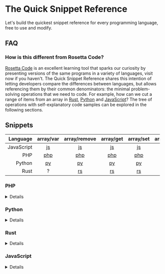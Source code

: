 # The Quick Snippet Reference
Let's build the quickest snippet reference for every programming language, free to use and modify.

## FAQ

### How is this different from Rosetta Code?
[Rosetta Code](https://rosettacode.org/wiki/Rosetta_Code) is an excellent learning tool that sparks our curiosity by presenting versions of the same programs in a variety of languages, visit now if you haven't. The Quick Snippet Reference shares this intention of letting developers compare the differences between languages, but allows referencing them by their common denominators: the minimal problem-solving operations that we need to code. For example, how can we cut a range of items from an array in [Rust](https://github.com/snippetfinder/The-Quick-Snippet-Reference/tree/main/snippets/rs/array/cut/cut.rs), [Python](https://github.com/snippetfinder/The-Quick-Snippet-Reference/tree/main/snippets/py/array/cut/cut.py) and [JavaScript](https://github.com/snippetfinder/The-Quick-Snippet-Reference/tree/main/snippets/js/array/cut/cut.js)? The tree of operations with self-explanatory code samples can be explored in the following sections.

## Snippets

| Language | array/var | array/remove | array/get | array/set | array/count | array/search | array/replace | array/insert | array/add | sample | const | var | array/empty | array/shuffle | array/merge | array/iterate | array/reverse | array/join | array/move | array/clear | array/cut | array/sort | array/copy | array/compare | array/unique | array/split | encode/uri |
| ---: | :---: | :---: | :---: | :---: | :---: | :---: | :---: | :---: | :---: | :---: | :---: | :---: | :---: | :---: | :---: | :---: | :---: | :---: | :---: | :---: | :---: | :---: | :---: | :---: | :---: | :---: | :---: |
| JavaScript |[js](https://github.com/snippetfinder/The-Quick-Snippet-Reference/tree/main/snippets/js/array/var%20array/var.js) |[js](https://github.com/snippetfinder/The-Quick-Snippet-Reference/tree/main/snippets/js/array/remove%20clear/remove.js) |[js](https://github.com/snippetfinder/The-Quick-Snippet-Reference/tree/main/snippets/js/array/get/get.js) |[js](https://github.com/snippetfinder/The-Quick-Snippet-Reference/tree/main/snippets/js/array/set/set.js) |[js](https://github.com/snippetfinder/The-Quick-Snippet-Reference/tree/main/snippets/js/array/count/count.js) |[js](https://github.com/snippetfinder/The-Quick-Snippet-Reference/tree/main/snippets/js/array/search/search.js) |[js](https://github.com/snippetfinder/The-Quick-Snippet-Reference/tree/main/snippets/js/array/replace/replace.js) |[js](https://github.com/snippetfinder/The-Quick-Snippet-Reference/tree/main/snippets/js/array/insert/insert.js) |[js](https://github.com/snippetfinder/The-Quick-Snippet-Reference/tree/main/snippets/js/array/add/add.js) |[js](https://github.com/snippetfinder/The-Quick-Snippet-Reference/tree/main/snippets/js/sample%20js/sample.js) |[js](https://github.com/snippetfinder/The-Quick-Snippet-Reference/tree/main/snippets/js/const/const.js) |[js](https://github.com/snippetfinder/The-Quick-Snippet-Reference/tree/main/snippets/js/var/var.js) |[js](https://github.com/snippetfinder/The-Quick-Snippet-Reference/tree/main/snippets/js/array/empty/empty.js) |[js](https://github.com/snippetfinder/The-Quick-Snippet-Reference/tree/main/snippets/js/array/shuffle/shuffle.js) |[js](https://github.com/snippetfinder/The-Quick-Snippet-Reference/tree/main/snippets/js/array/merge%20add/merge.js) |[js](https://github.com/snippetfinder/The-Quick-Snippet-Reference/tree/main/snippets/js/array/iterate/iterate.js) |[js](https://github.com/snippetfinder/The-Quick-Snippet-Reference/tree/main/snippets/js/array/reverse/reverse.js) |[js](https://github.com/snippetfinder/The-Quick-Snippet-Reference/tree/main/snippets/js/array/join/join.js) |[js](https://github.com/snippetfinder/The-Quick-Snippet-Reference/tree/main/snippets/js/array/move/move.js) |[js](https://github.com/snippetfinder/The-Quick-Snippet-Reference/tree/main/snippets/js/array/clear%20remove/clear.js) |[js](https://github.com/snippetfinder/The-Quick-Snippet-Reference/tree/main/snippets/js/array/cut/cut.js) |[js](https://github.com/snippetfinder/The-Quick-Snippet-Reference/tree/main/snippets/js/array/sort/sort.js) |[js](https://github.com/snippetfinder/The-Quick-Snippet-Reference/tree/main/snippets/js/array/copy/copy.js) |[js](https://github.com/snippetfinder/The-Quick-Snippet-Reference/tree/main/snippets/js/array/compare/compare.js) |[js](https://github.com/snippetfinder/The-Quick-Snippet-Reference/tree/main/snippets/js/array/unique/unique.js) |[js](https://github.com/snippetfinder/The-Quick-Snippet-Reference/tree/main/snippets/js/array/split/split.js) |[js](https://github.com/snippetfinder/The-Quick-Snippet-Reference/tree/main/snippets/js/encode/uri%20encode/uri.js) |
| PHP |[php](https://github.com/snippetfinder/The-Quick-Snippet-Reference/tree/main/snippets/php/array/var%20array/var.php) |[php](https://github.com/snippetfinder/The-Quick-Snippet-Reference/tree/main/snippets/php/array/remove/remove.php) |[php](https://github.com/snippetfinder/The-Quick-Snippet-Reference/tree/main/snippets/php/array/get/get.php) |[php](https://github.com/snippetfinder/The-Quick-Snippet-Reference/tree/main/snippets/php/array/set/set.php) |[php](https://github.com/snippetfinder/The-Quick-Snippet-Reference/tree/main/snippets/php/array/count/count.php) |[php](https://github.com/snippetfinder/The-Quick-Snippet-Reference/tree/main/snippets/php/array/search/search.php) |[php](https://github.com/snippetfinder/The-Quick-Snippet-Reference/tree/main/snippets/php/array/replace/replace.php) |[php](https://github.com/snippetfinder/The-Quick-Snippet-Reference/tree/main/snippets/php/array/insert/insert.php) |[php](https://github.com/snippetfinder/The-Quick-Snippet-Reference/tree/main/snippets/php/array/add/add.php) |[php](https://github.com/snippetfinder/The-Quick-Snippet-Reference/tree/main/snippets/php/sample%20php/sample.php) |[php](https://github.com/snippetfinder/The-Quick-Snippet-Reference/tree/main/snippets/php/const/const.php) |[php](https://github.com/snippetfinder/The-Quick-Snippet-Reference/tree/main/snippets/php/var/var.php) |? |? |? |? |? |? |? |? |? |? |? |? |? |? |? |
| Python |[py](https://github.com/snippetfinder/The-Quick-Snippet-Reference/tree/main/snippets/py/array/var%20array/var.py) |[py](https://github.com/snippetfinder/The-Quick-Snippet-Reference/tree/main/snippets/py/array/remove%20clear/remove.py) |[py](https://github.com/snippetfinder/The-Quick-Snippet-Reference/tree/main/snippets/py/array/get/get.py) |[py](https://github.com/snippetfinder/The-Quick-Snippet-Reference/tree/main/snippets/py/array/set/set.py) |[py](https://github.com/snippetfinder/The-Quick-Snippet-Reference/tree/main/snippets/py/array/count/count.py) |[py](https://github.com/snippetfinder/The-Quick-Snippet-Reference/tree/main/snippets/py/array/search/search.py) |[py](https://github.com/snippetfinder/The-Quick-Snippet-Reference/tree/main/snippets/py/array/replace/replace.py) |[py](https://github.com/snippetfinder/The-Quick-Snippet-Reference/tree/main/snippets/py/array/insert/insert.py) |[py](https://github.com/snippetfinder/The-Quick-Snippet-Reference/tree/main/snippets/py/array/add/add.py) |[py](https://github.com/snippetfinder/The-Quick-Snippet-Reference/tree/main/snippets/py/sample%20py/sample.py) |[py](https://github.com/snippetfinder/The-Quick-Snippet-Reference/tree/main/snippets/py/const/const.py) |[py](https://github.com/snippetfinder/The-Quick-Snippet-Reference/tree/main/snippets/py/var/var.py) |[py](https://github.com/snippetfinder/The-Quick-Snippet-Reference/tree/main/snippets/py/array/empty/empty.py) |[py](https://github.com/snippetfinder/The-Quick-Snippet-Reference/tree/main/snippets/py/array/shuffle/shuffle.py) |[py](https://github.com/snippetfinder/The-Quick-Snippet-Reference/tree/main/snippets/py/array/merge%20add/merge.py) |[py](https://github.com/snippetfinder/The-Quick-Snippet-Reference/tree/main/snippets/py/array/iterate/iterate.py) |[py](https://github.com/snippetfinder/The-Quick-Snippet-Reference/tree/main/snippets/py/array/reverse/reverse.py) |[py](https://github.com/snippetfinder/The-Quick-Snippet-Reference/tree/main/snippets/py/array/join/join.py) |[py](https://github.com/snippetfinder/The-Quick-Snippet-Reference/tree/main/snippets/py/array/move/move.py) |[py](https://github.com/snippetfinder/The-Quick-Snippet-Reference/tree/main/snippets/py/array/clear%20remove/clear.py) |[py](https://github.com/snippetfinder/The-Quick-Snippet-Reference/tree/main/snippets/py/array/cut/cut.py) |? |? |? |? |? |? |
| Rust |? |[rs](https://github.com/snippetfinder/The-Quick-Snippet-Reference/tree/main/snippets/rs/array/remove%20clear/remove.rs) |[rs](https://github.com/snippetfinder/The-Quick-Snippet-Reference/tree/main/snippets/rs/array/get/get.rs) |[rs](https://github.com/snippetfinder/The-Quick-Snippet-Reference/tree/main/snippets/rs/array/set/set.rs) |[rs](https://github.com/snippetfinder/The-Quick-Snippet-Reference/tree/main/snippets/rs/array/count/count.rs) |? |? |? |[rs](https://github.com/snippetfinder/The-Quick-Snippet-Reference/tree/main/snippets/rs/array/add/add.rs) |[rs](https://github.com/snippetfinder/The-Quick-Snippet-Reference/tree/main/snippets/rs/sample%20rs/sample.rs) |[rs](https://github.com/snippetfinder/The-Quick-Snippet-Reference/tree/main/snippets/rs/const/const.rs) |[rs](https://github.com/snippetfinder/The-Quick-Snippet-Reference/tree/main/snippets/rs/var/var.rs) |[rs](https://github.com/snippetfinder/The-Quick-Snippet-Reference/tree/main/snippets/rs/array/empty/empty.rs) |? |? |? |? |? |? |[rs](https://github.com/snippetfinder/The-Quick-Snippet-Reference/tree/main/snippets/rs/array/clear%20remove/clear.rs) |[rs](https://github.com/snippetfinder/The-Quick-Snippet-Reference/tree/main/snippets/rs/array/cut/cut.rs) |? |? |? |? |? |? |

### PHP
 <details>

* array

    * [var](https://github.com/snippetfinder/The-Quick-Snippet-Reference/tree/main/snippets/php/array/var%20array/var.php)
    * [remove](https://github.com/snippetfinder/The-Quick-Snippet-Reference/tree/main/snippets/php/array/remove/remove.php)
    * [get](https://github.com/snippetfinder/The-Quick-Snippet-Reference/tree/main/snippets/php/array/get/get.php)
    * [set](https://github.com/snippetfinder/The-Quick-Snippet-Reference/tree/main/snippets/php/array/set/set.php)
    * [count](https://github.com/snippetfinder/The-Quick-Snippet-Reference/tree/main/snippets/php/array/count/count.php)
    * [search](https://github.com/snippetfinder/The-Quick-Snippet-Reference/tree/main/snippets/php/array/search/search.php)
    * [replace](https://github.com/snippetfinder/The-Quick-Snippet-Reference/tree/main/snippets/php/array/replace/replace.php)
    * [insert](https://github.com/snippetfinder/The-Quick-Snippet-Reference/tree/main/snippets/php/array/insert/insert.php)
    * [add](https://github.com/snippetfinder/The-Quick-Snippet-Reference/tree/main/snippets/php/array/add/add.php)
* [sample](https://github.com/snippetfinder/The-Quick-Snippet-Reference/tree/main/snippets/php/sample%20php/sample.php)
* [const](https://github.com/snippetfinder/The-Quick-Snippet-Reference/tree/main/snippets/php/const/const.php)
* [var](https://github.com/snippetfinder/The-Quick-Snippet-Reference/tree/main/snippets/php/var/var.php)
</details>

&NewLine;
### Python
 <details>

* array

    * [empty](https://github.com/snippetfinder/The-Quick-Snippet-Reference/tree/main/snippets/py/array/empty/empty.py)
    * [var](https://github.com/snippetfinder/The-Quick-Snippet-Reference/tree/main/snippets/py/array/var%20array/var.py)
    * [shuffle](https://github.com/snippetfinder/The-Quick-Snippet-Reference/tree/main/snippets/py/array/shuffle/shuffle.py)
    * [merge](https://github.com/snippetfinder/The-Quick-Snippet-Reference/tree/main/snippets/py/array/merge%20add/merge.py)
    * [remove](https://github.com/snippetfinder/The-Quick-Snippet-Reference/tree/main/snippets/py/array/remove%20clear/remove.py)
    * [iterate](https://github.com/snippetfinder/The-Quick-Snippet-Reference/tree/main/snippets/py/array/iterate/iterate.py)
    * [get](https://github.com/snippetfinder/The-Quick-Snippet-Reference/tree/main/snippets/py/array/get/get.py)
    * [set](https://github.com/snippetfinder/The-Quick-Snippet-Reference/tree/main/snippets/py/array/set/set.py)
    * [count](https://github.com/snippetfinder/The-Quick-Snippet-Reference/tree/main/snippets/py/array/count/count.py)
    * [search](https://github.com/snippetfinder/The-Quick-Snippet-Reference/tree/main/snippets/py/array/search/search.py)
    * [replace](https://github.com/snippetfinder/The-Quick-Snippet-Reference/tree/main/snippets/py/array/replace/replace.py)
    * [reverse](https://github.com/snippetfinder/The-Quick-Snippet-Reference/tree/main/snippets/py/array/reverse/reverse.py)
    * [join](https://github.com/snippetfinder/The-Quick-Snippet-Reference/tree/main/snippets/py/array/join/join.py)
    * [move](https://github.com/snippetfinder/The-Quick-Snippet-Reference/tree/main/snippets/py/array/move/move.py)
    * [insert](https://github.com/snippetfinder/The-Quick-Snippet-Reference/tree/main/snippets/py/array/insert/insert.py)
    * [add](https://github.com/snippetfinder/The-Quick-Snippet-Reference/tree/main/snippets/py/array/add/add.py)
    * [clear](https://github.com/snippetfinder/The-Quick-Snippet-Reference/tree/main/snippets/py/array/clear%20remove/clear.py)
    * [cut](https://github.com/snippetfinder/The-Quick-Snippet-Reference/tree/main/snippets/py/array/cut/cut.py)
* [sample](https://github.com/snippetfinder/The-Quick-Snippet-Reference/tree/main/snippets/py/sample%20py/sample.py)
* [const](https://github.com/snippetfinder/The-Quick-Snippet-Reference/tree/main/snippets/py/const/const.py)
* [var](https://github.com/snippetfinder/The-Quick-Snippet-Reference/tree/main/snippets/py/var/var.py)
</details>

&NewLine;
### Rust
 <details>

* array

    * [empty](https://github.com/snippetfinder/The-Quick-Snippet-Reference/tree/main/snippets/rs/array/empty/empty.rs)
    * [remove](https://github.com/snippetfinder/The-Quick-Snippet-Reference/tree/main/snippets/rs/array/remove%20clear/remove.rs)
    * [get](https://github.com/snippetfinder/The-Quick-Snippet-Reference/tree/main/snippets/rs/array/get/get.rs)
    * [set](https://github.com/snippetfinder/The-Quick-Snippet-Reference/tree/main/snippets/rs/array/set/set.rs)
    * [count](https://github.com/snippetfinder/The-Quick-Snippet-Reference/tree/main/snippets/rs/array/count/count.rs)
    * [add](https://github.com/snippetfinder/The-Quick-Snippet-Reference/tree/main/snippets/rs/array/add/add.rs)
    * [clear](https://github.com/snippetfinder/The-Quick-Snippet-Reference/tree/main/snippets/rs/array/clear%20remove/clear.rs)
    * [cut](https://github.com/snippetfinder/The-Quick-Snippet-Reference/tree/main/snippets/rs/array/cut/cut.rs)
* [const](https://github.com/snippetfinder/The-Quick-Snippet-Reference/tree/main/snippets/rs/const/const.rs)
* [sample](https://github.com/snippetfinder/The-Quick-Snippet-Reference/tree/main/snippets/rs/sample%20rs/sample.rs)
* [var](https://github.com/snippetfinder/The-Quick-Snippet-Reference/tree/main/snippets/rs/var/var.rs)
</details>

&NewLine;
### JavaScript
 <details>

* array

    * [empty](https://github.com/snippetfinder/The-Quick-Snippet-Reference/tree/main/snippets/js/array/empty/empty.js)
    * [var](https://github.com/snippetfinder/The-Quick-Snippet-Reference/tree/main/snippets/js/array/var%20array/var.js)
    * [shuffle](https://github.com/snippetfinder/The-Quick-Snippet-Reference/tree/main/snippets/js/array/shuffle/shuffle.js)
    * [sort](https://github.com/snippetfinder/The-Quick-Snippet-Reference/tree/main/snippets/js/array/sort/sort.js)
    * [merge](https://github.com/snippetfinder/The-Quick-Snippet-Reference/tree/main/snippets/js/array/merge%20add/merge.js)
    * [remove](https://github.com/snippetfinder/The-Quick-Snippet-Reference/tree/main/snippets/js/array/remove%20clear/remove.js)
    * [iterate](https://github.com/snippetfinder/The-Quick-Snippet-Reference/tree/main/snippets/js/array/iterate/iterate.js)
    * [copy](https://github.com/snippetfinder/The-Quick-Snippet-Reference/tree/main/snippets/js/array/copy/copy.js)
    * [get](https://github.com/snippetfinder/The-Quick-Snippet-Reference/tree/main/snippets/js/array/get/get.js)
    * [set](https://github.com/snippetfinder/The-Quick-Snippet-Reference/tree/main/snippets/js/array/set/set.js)
    * [count](https://github.com/snippetfinder/The-Quick-Snippet-Reference/tree/main/snippets/js/array/count/count.js)
    * [search](https://github.com/snippetfinder/The-Quick-Snippet-Reference/tree/main/snippets/js/array/search/search.js)
    * [replace](https://github.com/snippetfinder/The-Quick-Snippet-Reference/tree/main/snippets/js/array/replace/replace.js)
    * [reverse](https://github.com/snippetfinder/The-Quick-Snippet-Reference/tree/main/snippets/js/array/reverse/reverse.js)
    * [join](https://github.com/snippetfinder/The-Quick-Snippet-Reference/tree/main/snippets/js/array/join/join.js)
    * [compare](https://github.com/snippetfinder/The-Quick-Snippet-Reference/tree/main/snippets/js/array/compare/compare.js)
    * [unique](https://github.com/snippetfinder/The-Quick-Snippet-Reference/tree/main/snippets/js/array/unique/unique.js)
    * [split](https://github.com/snippetfinder/The-Quick-Snippet-Reference/tree/main/snippets/js/array/split/split.js)
    * [move](https://github.com/snippetfinder/The-Quick-Snippet-Reference/tree/main/snippets/js/array/move/move.js)
    * [insert](https://github.com/snippetfinder/The-Quick-Snippet-Reference/tree/main/snippets/js/array/insert/insert.js)
    * [add](https://github.com/snippetfinder/The-Quick-Snippet-Reference/tree/main/snippets/js/array/add/add.js)
    * [clear](https://github.com/snippetfinder/The-Quick-Snippet-Reference/tree/main/snippets/js/array/clear%20remove/clear.js)
    * [cut](https://github.com/snippetfinder/The-Quick-Snippet-Reference/tree/main/snippets/js/array/cut/cut.js)
* encode

    * [uri](https://github.com/snippetfinder/The-Quick-Snippet-Reference/tree/main/snippets/js/encode/uri%20encode/uri.js)
* [const](https://github.com/snippetfinder/The-Quick-Snippet-Reference/tree/main/snippets/js/const/const.js)
* [var](https://github.com/snippetfinder/The-Quick-Snippet-Reference/tree/main/snippets/js/var/var.js)
* [sample](https://github.com/snippetfinder/The-Quick-Snippet-Reference/tree/main/snippets/js/sample%20js/sample.js)
</details>
